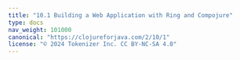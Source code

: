 ```yaml
---
title: "10.1 Building a Web Application with Ring and Compojure"
type: docs
nav_weight: 101000
canonical: "https://clojureforjava.com/2/10/1"
license: "© 2024 Tokenizer Inc. CC BY-NC-SA 4.0"
---
```

